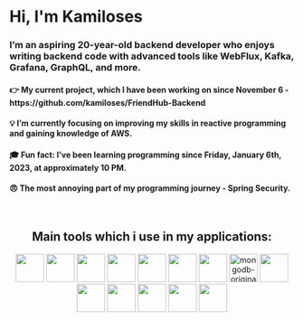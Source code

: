 <h1>Hi, I'm Kamiloses</h1>
<h3>I’m an aspiring 20-year-old  backend developer who enjoys writing backend code  with advanced tools like WebFlux, Kafka, Grafana, GraphQL, and more.</h3>

<h4>  👉 My current project, which I have been working on since November 6 - https://github.com/kamiloses/FriendHub-Backend </h4>
<h4>  💡 I’m currently focusing on improving my skills in reactive programming and gaining knowledge of AWS. </h4> 
<h4>  🎓 Fun fact: I’ve been learning programming since Friday, January 6th, 2023, at approximately 10 PM.</h4>
<h4>  😠  The most annoying part of my programming journey - Spring Security.</h4>
<br>
<h2 align="center">Main tools which i use in my applications:</h2>
<p align="center">
  <img src="https://raw.githubusercontent.com/jmnote/z-icons/master/svg/java.svg" width="50" height="50"/>
  <img src="https://img.icons8.com/?size=100&id=90519&format=png&color=000000" width="50"/>
  <img src="https://www.svgrepo.com/show/303576/rabbitmq-logo.svg" width="50"/>
  <img src="https://cdn-icons-png.flaticon.com/512/919/919853.png" width="50"/>
  <img src="https://raw.githubusercontent.com/benc-uk/icon-collection/master/logos/prometheus-icon.svg" width="50" />
<img src="https://github.com/user-attachments/assets/a16332e3-1f85-4a5a-97d4-3b9cfcfd7313" width="50" />
  <img src="https://github.com/user-attachments/assets/c77169af-f4d4-4cba-a527-f10ed97b939f" width="50" />
<img src="https://github.com/user-attachments/assets/e2e033be-956c-4121-ae6a-83e985322ba6" alt="mongodb-original-wordmark" width="50" height="50">
<img src="https://github.com/user-attachments/assets/b197a5cb-327f-40a9-8024-11e0fec04bb7" width="50" height="50px" />
<img src="https://github.com/user-attachments/assets/54b85409-bd90-40d6-a501-6723c67ff9d8" width="50" height="50px" />
<img src="https://github.com/user-attachments/assets/af010af9-1ce5-47ac-a2c0-4f68702b396b" width="50" height="50px" />
<img src="https://www.svgrepo.com/show/452156/angular.svg" width="50" />
<img src="https://github.com/user-attachments/assets/01c54322-e08d-4a29-8eae-1a567d83d575" width="50" />
<img src="https://github.com/user-attachments/assets/d064586d-46c8-47ec-92c6-9d62e26466a5" width="50" />
</p>



   





